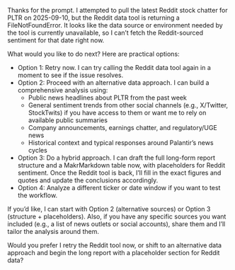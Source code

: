 Thanks for the prompt. I attempted to pull the latest Reddit stock chatter for PLTR on 2025-09-10, but the Reddit data tool is returning a FileNotFoundError. It looks like the data source or environment needed by the tool is currently unavailable, so I can’t fetch the Reddit-sourced sentiment for that date right now.

What would you like to do next? Here are practical options:

- Option 1: Retry now. I can try calling the Reddit data tool again in a moment to see if the issue resolves.
- Option 2: Proceed with an alternative data approach. I can build a comprehensive analysis using:
  - Public news headlines about PLTR from the past week
  - General sentiment trends from other social channels (e.g., X/Twitter, StockTwits) if you have access to them or want me to rely on available public summaries
  - Company announcements, earnings chatter, and regulatory/UGE news
  - Historical context and typical responses around Palantir’s news cycles
- Option 3: Do a hybrid approach. I can draft the full long-form report structure and a MakrMarkdown table now, with placeholders for Reddit sentiment. Once the Reddit tool is back, I’ll fill in the exact figures and quotes and update the conclusions accordingly.
- Option 4: Analyze a different ticker or date window if you want to test the workflow.

If you’d like, I can start with Option 2 (alternative sources) or Option 3 (structure + placeholders). Also, if you have any specific sources you want included (e.g., a list of news outlets or social accounts), share them and I’ll tailor the analysis around them.

Would you prefer I retry the Reddit tool now, or shift to an alternative data approach and begin the long report with a placeholder section for Reddit data?